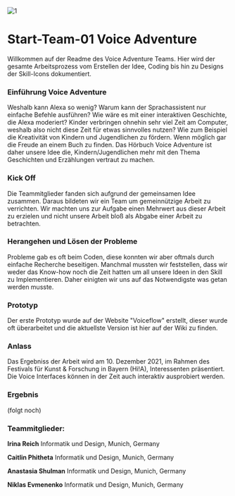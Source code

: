 ![1](https://user-images.githubusercontent.com/93767898/144522574-2b965b1a-0d97-426e-8b9e-9120221d566b.jpg)
# Start-Team-01 Voice Adventure  
Willkommen auf der Readme des Voice Adventure Teams. Hier wird der gesamte Arbeitsprozess vom Erstellen der Idee, Coding bis hin zu Designs der Skill-Icons dokumentiert.

### Einführung Voice Adventure
Weshalb kann Alexa so wenig? Warum kann der Sprachassistent nur einfache Befehle ausführen?
Wie wäre es mit einer interaktiven Geschichte, die Alexa moderiert? Kinder verbringen ohnehin sehr viel Zeit am Computer, weshalb also nicht diese Zeit für etwas sinnvolles nutzen? Wie zum Beispiel die Kreativität von Kindern und Jugendlichen zu fördern. Wenn möglich gar die Freude an einem Buch zu finden. Das Hörbuch Voice Adventure ist daher unsere Idee die, Kindern/Jugendlichen mehr mit den Thema Geschichten und Erzählungen vertraut zu machen.

### Kick Off
Die Teammitglieder fanden sich aufgrund der gemeinsamen Idee zusammen. Daraus bildeten wir ein Team um gemeinnützige Arbeit zu verrichten. Wir machten uns zur Aufgabe einen Mehrwert aus dieser Arbeit zu erzielen und nicht unsere Arbeit bloß als Abgabe einer Arbeit zu betrachten.

### Herangehen und Lösen der Probleme
Probleme gab es oft beim Coden, diese konnten wir aber oftmals durch einfache Recherche beseitigen. Manchmal mussten wir feststellen, dass wir weder das Know-how noch die Zeit hatten um all unsere Ideen in den Skill zu Implementieren. Daher einigten wir uns auf das Notwendigste was getan werden musste.

### Prototyp
Der erste Prototyp wurde auf der Website "Voiceflow" erstellt, dieser wurde oft überarbeitet und die aktuellste Version ist hier auf der Wiki zu finden.

### Anlass
Das Ergebniss der Arbeit wird am 10. Dezember 2021, im Rahmen des Festivals für Kunst & Forschung in Bayern (Hi!A), Interessenten präsentiert. Die Voice Interfaces können in der Zeit auch interaktiv ausprobiert werden.

### Ergebnis
(folgt noch)

### **Teammitglieder:**

 **Irina Reich**
Informatik und Design, Munich, Germany

 **Caitlin Phitheta**
Informatik und Design, Munich, Germany

 **Anastasia Shulman**
Informatik und Design, Munich, Germany

 **Niklas Evmenenko**
Informatik und Design, Munich, Germany
